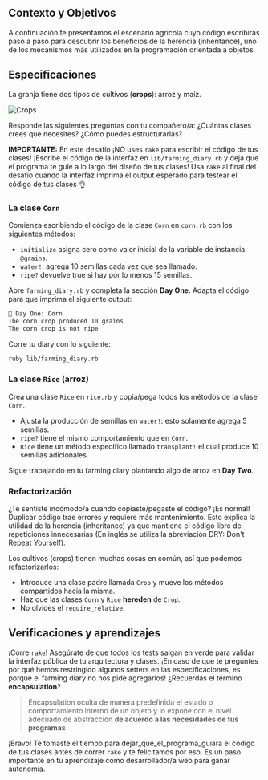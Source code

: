 ## Contexto y Objetivos

A continuación te presentamos el escenario agrícola cuyo código escribirás paso a paso para descubrir los beneficios de la herencia (inheritance), uno de los mecanismos más utilizados en la programación orientada a objetos.


## Especificaciones

La granja tiene dos tipos de cultivos (**crops**): arroz y maíz.

![Crops](https://raw.githubusercontent.com/lewagon/fullstack-images/master/ruby/farming-diary/crops.svg?sanitize=true)

Responde las siguientes preguntas con tu compañero/a: ¿Cuántas clases crees que necesites? ¿Cómo puedes estructurarlas?

**IMPORTANTE:** En este desafío ¡NO uses `rake` para escribir el código de tus clases! ¡Escribe el código de la interfaz en `lib/farming_diary.rb` y deja que el programa te guíe a lo largo del diseño de tus clases! Usa `rake` al final del desafío cuando la interfaz imprima el output esperado para testear el código de tus clases 👌


### La clase `Corn`
Comienza escribiendo el código de la clase `Corn` en `corn.rb` con los siguientes métodos:
- `initialize` asigna cero como valor inicial de la variable de instancia `@grains`.
- `water!`: agrega 10 semillas cada vez que sea llamado.
- `ripe?` devuelve true si hay por lo menos 15 semillas.

Abre `farming_diary.rb` y completa la sección **Day One**.
Adapta el código para que imprima el siguiente output:

```bash
📝 Day One: Corn
The corn crop produced 10 grains
The corn crop is not ripe
```

Corre tu diary con lo siguiente:

```bash
ruby lib/farming_diary.rb
```

### La clase `Rice` (arroz)
Crea una clase `Rice` en `rice.rb` y copia/pega todos los métodos de la clase `Corn`.
- Ajusta la producción de semillas en `water!`: esto solamente agrega 5 semillas.
- `ripe?` tiene el mismo comportamiento que en `Corn`.
- `Rice` tiene un método específico llamado `transplant!` el cual produce 10 semillas adicionales.

Sigue trabajando en tu farming diary plantando algo de arroz en **Day Two**.


### Refactorización
¿Te sentiste incómodo/a cuando copiaste/pegaste el código? ¡Es normal! Duplicar código trae errores y requiere más mantenimiento. Esto explica la utilidad de la herencia (inheritance) ya que mantiene el código libre de repeticiones innecesarias (En inglés se utiliza la abreviación DRY: Don't Repeat Yourself).

Los cultivos (crops) tienen muchas cosas en común, así que podemos refactorizarlos:
- Introduce una clase padre llamada `Crop` y mueve los métodos compartidos hacia la misma.
- Haz que las clases `Corn` y `Rice`  **hereden** de `Crop`.
- No olvides el `require_relative`.

## Verificaciones y aprendizajes
¡Corre `rake`! Asegúrate de que todos los tests salgan en verde para validar la interfaz pública de tu arquitectura y clases. ¡En caso de que te preguntes por qué hemos restringido algunos setters en las especificaciones, es porque el farming diary no nos pide agregarlos! ¿Recuerdas el término **encapsulation**?

> Encapsulation oculta de manera predefinida el estado o comportamiento interno de un objeto y lo expone con el nivel adecuado de abstracción **de acuerdo a las necesidades de tus programas**

¡Bravo! Te tomaste el tiempo para dejar_que_el_programa_guiara el código de tus clases antes de correr `rake` y te felicitamos por eso. Es un paso importante en tu aprendizaje como desarrollador/a web para ganar autonomía.
